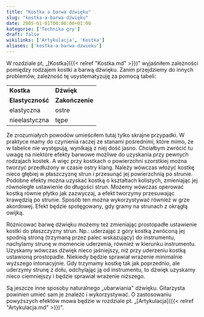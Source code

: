 ```yaml
---
title: "Kostka a barwa dźwięku"
slug: "kostka-a-barwa-dźwięku"
date: 2005-01-01T00:00:00+01:00
kategorie: ['Technika gry']
draft: false
wikilinks: ['Artykulacja', 'Kostka']
aliases: ['kostka-a-barwa-dzwieku']
---
```

W rozdziale pt, „[Kostka]({{< relref "Kostka.md" >}})" wyjaśniłem zależności
pomiędzy rodzajem kostki a barwą dźwięku. Zanim przejdziemy do innych
problemów, zależność tę usystematyzuję za pomocą tabeli:

|                  |                 |
| ---------------- | --------------- |
| **Kostka**       | **Dźwięk**      |
| **Elastyczność** | **Zakończenie** |
| elastyczna       | ostre           |
| nieelastyczna    | tępe            |

Ze zrozumiałych powodów umieściłem tutaj tylko skrajne przypadki. W
praktyce mamy do czynienia raczej ze stanami pośrednimi, które mimo, że
w tabelce nie występują, wynikają z niej dość jasno. Chciałbym zwrócić
tu uwagę na niektóre efekty barwowe możliwe do uzyskania przy pewnych
rodzajach kostek. A więc przy kostkach o powierzchni szorstkiej można
tworzyć przedłużony w czasie ostry klang. Należy wówczas włożyć kostkę
nieco głębiej w płaszczyznę strun i przesunąć jej powierzchnią po
strunie. Podobne efekty można uzyskać kostką o kształtach kolistych,
zmieniając jej równoległe ustawienie do długości strun. Możemy wówczas
operować kostką równie płytko jak zazwyczaj, a efekt tworzymy
przesuwając krawędzią po strunie. Sposób ten można wykorzystywać
również w grze akordowej. Efekt będzie spotęgowany, gdy gramy na
strunach z okrągłą owijką.

Różnicować barwę dźwięku możemy też zmieniając prostopadłe ustawienie
kostki do płaszczyzny strun. Np.: uderzając z góry kostką zwróconą jej
spodnią stroną (trzymaną przez palec wskazujący) do instrumentu,
nachylamy strunę w momencie uderzenia, również w kierunku instrumentu.
Uzyskamy wówczas dźwięk nieco jaśniejszy, niż przy uderzeniu kostką
ustawioną prostopadle. Niekiedy będzie sprawiał wrażenie minimalnie
wyższego intonacyjnie. Gdy trzymamy kostkę tak jak poprzednio, ale
uderzymy strunę z dołu, odchylając ją od instrumentu, to dźwięk uzyskamy
nieco ciemniejszy i będzie sprawiał wrażenie niższego.

Są jeszcze inne sposoby naturalnego „ubarwiania" dźwięku. Gitarzysta
powinien umieć sam je znaleźć i wykorzystywać. O zastosowaniu powyższych
efektów mowa będzie w rozdziale pt.
„[Artykulacja]({{< relref "Artykulacja.md" >}})".

